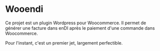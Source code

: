# Wooendi

Ce projet est un plugin Wordpress pour Woocommerce.
Il permet de générer une facture dans enDI après le paiement d'une commande dans Woocommerce.

Pour l'instant, c'est un premier jet, largement perfectible.
